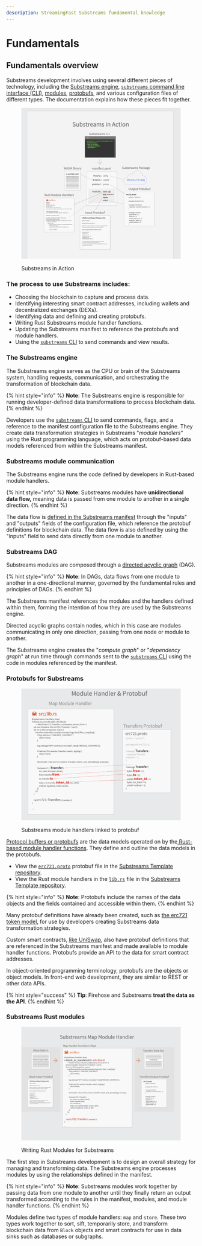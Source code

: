 ```yaml
---
description: StreamingFast Substreams fundamental knowledge
---
```


# Fundamentals

## Fundamentals overview

Substreams development involves using several different pieces of technology, including the [Substreams engine](fundamentals.md#the-substreams-engine), [`substreams` command line interface (CLI)](../reference-and-specs/command-line-interface.md), [modules](modules.md), [protobufs](../developers-guide/creating-protobuf-schemas.md), and various configuration files of different types. The documentation explains how these pieces fit together.

<figure><img src="../.gitbook/assets/substreams-breakdown-in-action.png" alt=""><figcaption><p>Substreams in Action</p></figcaption></figure>

### The process to use Substreams includes:

* Choosing the blockchain to capture and process data.
* Identifying interesting smart contract addresses, including wallets and decentralized exchanges (DEXs).
* Identifying data and defining and creating protobufs.
* Writing Rust Substreams module handler functions.
* Updating the Substreams manifest to reference the protobufs and module handlers.
* Using the [`substreams` CLI](../reference-and-specs/command-line-interface.md) to send commands and view results.

### **The Substreams engine**

The Substreams engine serves as the CPU or brain of the Substreams system, handling requests, communication, and orchestrating the transformation of blockchain data.

{% hint style="info" %}
**Note**: The Substreams engine is responsible for running developer-defined data transformations to process blockchain data.
{% endhint %}

Developers use the [`substreams` CLI](../reference-and-specs/command-line-interface.md) to send commands, flags, and a reference to the manifest configuration file to the Substreams engine. They create data transformation strategies in Substreams "_module handlers_" using the Rust programming language, which acts on protobuf-based data models referenced from within the Substreams manifest.

### **Substreams module communication**

The Substreams engine runs the code defined by developers in Rust-based module handlers.

{% hint style="info" %}
**Note**: Substreams modules have **unidirectional data flow,** meaning data is passed from one module to another in a single direction.
{% endhint %}

The data flow is [defined in the Substreams manifest](../reference-and-specs/manifests.md) through the "inputs" and "outputs" fields of the configuration file, which reference the protobuf definitions for blockchain data. The data flow is also defined by using the "inputs" field to send data directly from one module to another.

### **Substreams DAG**

Substreams modules are composed through a [directed acyclic graph](https://en.wikipedia.org/wiki/Directed\_acyclic\_graph) (DAG).

{% hint style="info" %}
**Note**: In DAGs, data flows from one module to another in a one-directional manner, governed by the fundamental rules and principles of DAGs.
{% endhint %}

The Substreams manifest references the modules and the handlers defined within them, forming the intention of how they are used by the Substreams engine.

Directed acyclic graphs contain nodes, which in this case are modules communicating in only one direction, passing from one node or module to another.

The Substreams engine creates the "_compute graph_" or "_dependency graph_" at run time through commands sent to the [`substreams` CLI](../reference-and-specs/command-line-interface.md) using the code in modules referenced by the manifest.

### **Protobufs for Substreams**

<figure><img src="../.gitbook/assets/substreams-breakdown-module-handler-and-protobuf.png" alt=""><figcaption><p>Substreams module handlers linked to protobuf</p></figcaption></figure>

[Protocol buffers or protobufs](https://developers.google.com/protocol-buffers) are the data models operated on by the[ Rust-based module handler functions](../developers-guide/modules/writing-module-handlers.md). They define and outline the data models in the protobufs.

* View the [`erc721.proto`](https://github.com/streamingfast/substreams-template/blob/develop/proto/erc721.proto) protobuf file in the [Substreams Template repository](https://github.com/streamingfast/substreams-template).
* View the Rust module handlers in the [`lib.rs`](https://github.com/streamingfast/substreams-template/blob/develop/src/lib.rs) file in the [Substreams Template repository](https://github.com/streamingfast/substreams-template).

{% hint style="info" %}
**Note**: Protobufs include the names of the data objects and the fields contained and accessible within them.
{% endhint %}

Many protobuf definitions have already been created, such as [the erc721 token model](https://github.com/streamingfast/substreams-template/blob/develop/proto/erc721.proto), for use by developers creating Substreams data transformation strategies.

Custom smart contracts, [like UniSwap](https://github.com/streamingfast/substreams-uniswap-v3/blob/e4b0fb016210870a385484f29bb5116931ea9a50/proto/uniswap/v1/uniswap.proto), also have protobuf definitions that are referenced in the Substreams manifest and made available to module handler functions. Protobufs provide an API to the data for smart contract addresses.

In object-oriented programming terminology, protobufs are the objects or object models. In front-end web development, they are similar to REST or other data APIs.

{% hint style="success" %}
**Tip**: Firehose and Substreams **treat the data as the API**.
{% endhint %}

### **Substreams Rust modules**

<figure><img src="../.gitbook/assets/substreams-breakdown-map-module-handler.png" alt=""><figcaption><p>Writing Rust Modules for Substreams</p></figcaption></figure>

The first step in Substreams development is to design an overall strategy for managing and transforming data. The Substreams engine processes modules by using the relationships defined in the manifest.

{% hint style="info" %}
**Note**: Substreams modules work together by passing data from one module to another until they finally return an output transformed according to the rules in the manifest, modules, and module handler functions.
{% endhint %}

Modules define two types of module handlers: `map` and `store`. These two types work together to sort, sift, temporarily store, and transform blockchain data from `Block` objects and smart contracts for use in data sinks such as databases or subgraphs.
